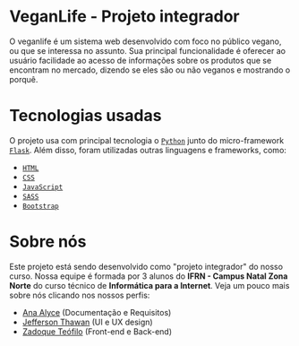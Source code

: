 # VeganLife - Projeto integrador

O veganlife é um sistema web desenvolvido com foco no público vegano, ou que se interessa no assunto. Sua principal funcionalidade é oferecer ao usuário facilidade ao acesso de informações sobre os produtos que se encontram no mercado, dizendo se eles são ou não veganos e mostrando o porquê.

# Tecnologias usadas

O projeto usa com principal tecnologia o [``Python``](https://www.python.org/) junto do micro-framework  [``Flask``](https://flask.palletsprojects.com/en/2.0.x/). Além disso, foram utilizadas outras linguagens e frameworks, como:

- [``HTML``](https://developer.mozilla.org/pt-BR/docs/Web/HTML)
- [``CSS``](https://developer.mozilla.org/pt-BR/docs/Web/CSS)
- [``JavaScript``](https://developer.mozilla.org/pt-BR/docs/Web/JavaScript)
- [``SASS``](https://sass-lang.com/)
- [``Bootstrap``](https://getbootstrap.com/)

# Sobre nós

Este projeto está sendo desenvolvido como "projeto integrador" do nosso curso. Nossa equipe é formada por 3 alunos do **IFRN - Campus Natal Zona Norte** do curso técnico de **Informática para a Internet**. Veja um pouco mais sobre nós clicando nos nossos perfis:

- [Ana Alyce](https://www.linkedin.com/in/anaalyce/) (Documentação e Requisitos)
- [Jefferson Thawan](https://www.linkedin.com/in/jeffersonthawan/) (UI e UX design)
- [Zadoque Teófilo](https://www.linkedin.com/in/zadoque/) (Front-end e Back-end)